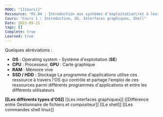 ```yaml
---
MOOC: "[[Cours]]"
Ressource: "R1.04 : Introduction aux systèmes d'exploitation\ret à leur fonctionnement"
Cours: "Cours 1 : Introduction, OS, Interfaces graphiques, Shell"
Date: 2023-09-15
tags: []
Complete: true
Learned: true
---
```

Quelques abréviations : 
- **OS** : Operating system - Système d'exploitation (**SE**)
- **CPU** : Processeur, **GPU** : Carte graphique
- **RAM** : Mémoire vive
- **SSD / HDD** : Stockage
La programme d'applications utilise ces ressource à travers l'OS qui contrôle et partage l'emploi de ces ressources parmi différents programmes d'applications et entre les différents utilisateurs

**[[Les différents types d'OS]]**
[[Les interfaces graphiques]]
[[Différence entre Gestionnaire de fichiers et compositeur]]
[[Le shell]]
[[Les commandes shell linux]]







